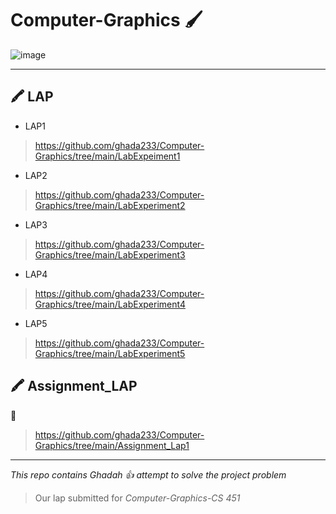 # Computer-Graphics :paintbrush:



![image](https://user-images.githubusercontent.com/70041510/176472892-384ce35e-ff78-461e-b645-d041c0c0c307.png)




---------------------------------------------------------------------------------------------------------
##  :crayon: LAP
- LAP1 
 >https://github.com/ghada233/Computer-Graphics/tree/main/LabExpeiment1
- LAP2 
 >https://github.com/ghada233/Computer-Graphics/tree/main/LabExperiment2
- LAP3
 >https://github.com/ghada233/Computer-Graphics/tree/main/LabExperiment3
- LAP4
 >https://github.com/ghada233/Computer-Graphics/tree/main/LabExperiment4
- LAP5
 >https://github.com/ghada233/Computer-Graphics/tree/main/LabExperiment5
 
## :crayon:  Assignment_LAP 
:mushroom: 
> https://github.com/ghada233/Computer-Graphics/tree/main/Assignment_Lap1



   ------------------------------------------------------------------
_This repo contains   Ghadah   :+1:  attempt to solve the project problem_

> Our lap  submitted for _Computer-Graphics-CS 451_
